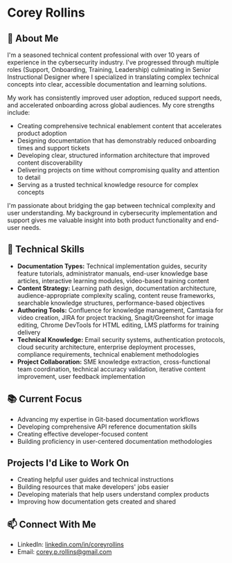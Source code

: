 # Corey Rollins

## 📄 About Me
I'm a seasoned technical content professional with over 10 years of experience in the cybersecurity industry. I've progressed through multiple roles (Support, Onboarding, Training, Leadership) culminating in Senior Instructional Designer where I specialized in translating complex technical concepts into clear, accessible documentation and learning solutions.

My work has consistently improved user adoption, reduced support needs, and accelerated onboarding across global audiences. My core strengths include:
- Creating comprehensive technical enablement content that accelerates product adoption
- Designing documentation that has demonstrably reduced onboarding times and support tickets
- Developing clear, structured information architecture that improved content discoverability
- Delivering projects on time without compromising quality and attention to detail
- Serving as a trusted technical knowledge resource for complex concepts

I'm passionate about bridging the gap between technical complexity and user understanding. My background in cybersecurity implementation and support gives me valuable insight into both product functionality and end-user needs.

## 🔧 Technical Skills
- **Documentation Types:** Technical implementation guides, security feature tutorials, administrator manuals, end-user knowledge base articles, interactive learning modules, video-based training content
- **Content Strategy:** Learning path design, documentation architecture, audience-appropriate complexity scaling, content reuse frameworks, searchable knowledge structures, performance-based objectives
- **Authoring Tools:** Confluence for knowledge management, Camtasia for video creation, JIRA for project tracking, Snagit/Greenshot for image editing, Chrome DevTools for HTML editing, LMS platforms for training delivery
- **Technical Knowledge:** Email security systems, authentication protocols, cloud security architecture, enterprise deployment processes, compliance requirements, technical enablement methodologies
- **Project Collaboration:** SME knowledge extraction, cross-functional team coordination, technical accuracy validation, iterative content improvement, user feedback implementation

## 📚 Current Focus
- Advancing my expertise in Git-based documentation workflows
- Developing comprehensive API reference documentation skills
- Creating effective developer-focused content
- Building proficiency in user-centered documentation methodologies

## Projects I'd Like to Work On
- Creating helpful user guides and technical instructions
- Building resources that make developers' jobs easier
- Developing materials that help users understand complex products
- Improving how documentation gets created and shared

## 📫 Connect With Me
- LinkedIn: [linkedin.com/in/coreyrollins](https://www.linkedin.com/in/coreyrollins/)
- Email: corey.p.rollins@gmail.com 

